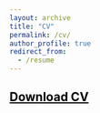 ```yaml
---
layout: archive
title: "CV"
permalink: /cv/
author_profile: true
redirect_from:
  - /resume
---
```



## <a href = "https://john-weymark.github.io/files/J%20Weymark%20CV%20April%202025.pdf" target = "_blank" style = "color:black; text-decoration:underline"> Download CV </a>



